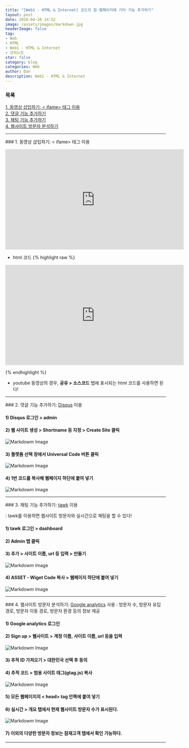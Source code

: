 ```yaml
---
title: "[Web1 - HTML & Internet] 코드의 힘-웹페이지에 기타 기능 추가하기"
layout: post
date: 2018-04-26 14:52
image: /assets/images/markdown.jpg
headerImage: false
tag:
- Web
- HTML
- Web1 - HTML & Internet
- 강의노트
star: false
category: blog
categories: Web
author: Dan
description: Web1 - HTML & Internet
---
```


### 목록
<a href="#one">1. 동영상 삽입하기: < ifame> 태그 이용</a><br>
<a href="#two">2. 댓글 기능 추가하기</a><br>
<a href="#three">3. 채팅 기능 추가하기</a><br>
<a href="#four">4. 웹사이트 방문자 분석하기</a>

---
<div id="one"></div>
### 1. 동영상 삽입하기: < ifame> 태그 이용

<p>
  <iframe width="560" height="315" src="https://www.youtube.com/embed/jSJM9iOiQ1g" frameborder="0" allowfullscreen></iframe>
</p>

* html 코드
{% highlight raw %}
<p>
  <iframe width="560" height="315" src="https://www.youtube.com/embed/jSJM9iOiQ1g" frameborder="0" allowfullscreen></iframe>
</p>
{% endhighlight %}

* youtube 동영상의 경우, **공유 > 소스코드** 탭에 표시되는 html 코드를 사용하면 된다!

---
<div id="two"></div>
### 2. 댓글 기능 추가하기: <a href="https://disqus.com/" target="blank" title="html5 specification"><u>Disqus</u></a> 이용

#### 1) Disqus 로그인 > admin
#### 2) 웹 사이트 생성 > Shortname 등 지정 > Create Site 클릭
![Markdowm Image][1]

#### 3) 플랫폼 선택 창에서 Universal Code 버튼 클릭
![Markdowm Image][2]

#### 4) 1번 코드를 복사해 웹페이지 하단에 붙여 넣기
![Markdowm Image][3]

---
<div id="three"></div>
### 3. 채팅 기능 추가하기: <a href="https://www.tawk.to/" target="blank" title="html5 specification"><u>tawk</u></a> 이용

: tawk를 이용하면 웹사이트 방문자와 실시간으로 채팅을 할 수 있다!

#### 1) tawk 로그인 > dashboard
#### 2) Admin 탭 클릭
#### 3) 추가 > 사이트 이름, url 등 입력 > 만들기
![Markdowm Image][4]

#### 4) ASSET - Wiget Code 복사 > 웹페이지 하단에 붙여 넣기
![Markdowm Image][5]

---
<div id="four"></div>
### 4. 웹사이트 방문자 분석하기: <a href="https://analytics.google.com" target="blank" title="html5 specification"><u>Google analytics</u></a> 사용
: 방문자 수, 방문자 유입 경로, 방문자 이동 경로, 방문자 환경 등의 정보 제공<br>

#### 1) Google analytics 로그인
#### 2) Sign up > 웹사이트 > 계정 이름, 사이트 이름, url 등을 입력
![Markdowm Image][6]

#### 3) 추적 ID 가져오기 > 대한민국 선택 후 동의
#### 4) 추적 코드 > 범용 사이트 태그(gtag.js) 복사
![Markdowm Image][7]

#### 5) 모든 웹페이지의 < head> tag 안쪽에 붙여 넣기
#### 6) 실시간 > 개요 탭에서 현재 웹사이트 방문자 수가 표시된다.
![Markdowm Image][8]

#### 7) 이외의 다양한 방문자 정보는 잠재고객 탭에서 확인 가능하다.



---
[1]: /assets/images/스크린샷3.jpg
[2]: /assets/images/스크린샷2.jpg
[3]: /assets/images/스크린샷4.jpg
[4]: /assets/images/스크린샷5.jpg
[5]: /assets/images/스크린샷6.jpg
[6]: /assets/images/스크린샷7.jpg
[7]: /assets/images/스크린샷8.jpg
[8]: /assets/images/스크린샷9.jpg
